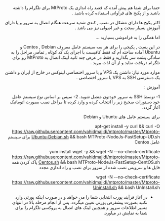 <div style="direction:rtl">

حتما برای شما هم پیش آمده که قصد راه اندازی یک MtProto برای تلگرام را داشته باشید و از پکیج های فراوانی استفاده کرده باشید .

اکثر پکیج ها دارای مشکل در نصب , کندی شدید سرعت هنگام اتصال به سرور و یا دارای آموزش بسیار سخت و غیر اصولی نیز می باشد . 

اما همگی را به فراموشی بسپارید ...

در این پست , پکیجی را برای هر سه سیستم عامل معروف Centos , Debian و Ubuntu آماده ساخته ام که فقط کافیست با اجرای یک کد کوتاه , تمامی مراحل را به سادگی پشت سر بگذارید و فقط در عرض چند ثانیه لینک اتصال به MtProto رو برای تلگرام دریافت نماید و از آن لذت ببرید .

موارد مورد نیاز: داشتن یک VPS و یا سرور اختصاصی لینوکس در خارج از ایران و داشتن یک  دسترسی SSH به VPS یا سرور اختصاصی .

آموزش :

1- توسط SSH به سرور خودتون متصل شوید.
2- سپس بر اساس نوع سیستم عامل خود دستورات صحیح زیر را انتخاب کرده و وارد کرده تا مراحل نصب بصورت اتوماتیک آغاز گردد.

برای سیستم عامل های Ubuntu و Debian

apt-get install -y curl && curl -O https://raw.githubusercontent.com/vahidmajidi/mtproto/master/Mtproto-Ubuntu-Debian.sh && bash MTProto-NodeJs-FastSetup-UD.sh
برای سیستم عامل Centos

yum install wget -y && wget -N --no-check-certificate https://raw.githubusercontent.com/vahidmajidi/mtproto/master/Mtproto-Centos.sh && bash MTProto-NodeJs-FastSetup-CentOS.sh
پاک کردن همه فایل ها و سرویس نصب شده از سرور برای نصب و راه اندازی مجدد

wget -N --no-check-certificate https://raw.githubusercontent.com/vahidmajidi/mtproto/master/Mtproto-Uninstall.sh && bash UnInstall.sh

- در آغاز فرآیند پورت انتخابی شما را می خواهد و در صورت اینکه پورتی وارد نکنید بصورت پیشفرض پورتی تعیین میگردد.
پس از انجام مرحله بالا در انتهای مسیر اطلاعات سرور و همچنین لینک های اتصال به پروکسی تلگرام را برای شما به نمایش در میاورد.

</div>
